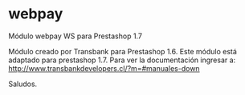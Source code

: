 # webpay
Módulo webpay WS para Prestashop 1.7

Módulo creado por Transbank para Prestashop 1.6. Este módulo está adaptado para prestashop 1.7.
Para ver la documentación ingresar a: http://www.transbankdevelopers.cl/?m=#manuales-down

Saludos.
